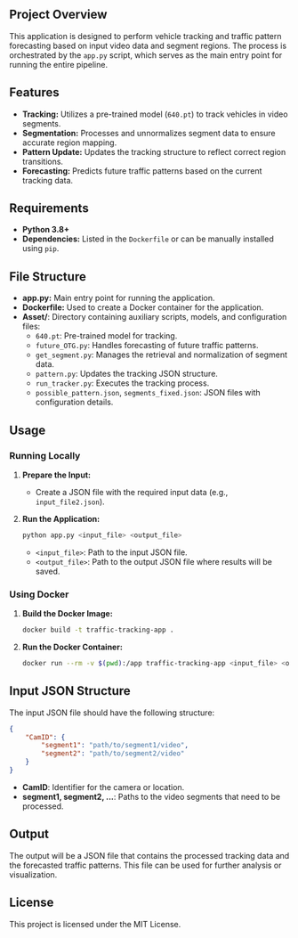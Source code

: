 ## Project Overview

This application is designed to perform vehicle tracking and traffic pattern forecasting based on input video data and segment regions. The process is orchestrated by the `app.py` script, which serves as the main entry point for running the entire pipeline.

## Features

- **Tracking:** Utilizes a pre-trained model (`640.pt`) to track vehicles in video segments.
- **Segmentation:** Processes and unnormalizes segment data to ensure accurate region mapping.
- **Pattern Update:** Updates the tracking structure to reflect correct region transitions.
- **Forecasting:** Predicts future traffic patterns based on the current tracking data.

## Requirements

- **Python 3.8+**
- **Dependencies:** Listed in the `Dockerfile` or can be manually installed using `pip`.

## File Structure

- **app.py:** Main entry point for running the application.
- **Dockerfile:** Used to create a Docker container for the application.
- **Asset/**: Directory containing auxiliary scripts, models, and configuration files:
  - `640.pt`: Pre-trained model for tracking.
  - `future_OTG.py`: Handles forecasting of future traffic patterns.
  - `get_segment.py`: Manages the retrieval and normalization of segment data.
  - `pattern.py`: Updates the tracking JSON structure.
  - `run_tracker.py`: Executes the tracking process.
  - `possible_pattern.json`, `segments_fixed.json`: JSON files with configuration details.

## Usage

### Running Locally

1. **Prepare the Input:**
   - Create a JSON file with the required input data (e.g., `input_file2.json`).

2. **Run the Application:**
   ```bash
   python app.py <input_file> <output_file>
   ```
   - `<input_file>`: Path to the input JSON file.
   - `<output_file>`: Path to the output JSON file where results will be saved.

### Using Docker

1. **Build the Docker Image:**
   ```bash
   docker build -t traffic-tracking-app .
   ```

2. **Run the Docker Container:**
   ```bash
   docker run --rm -v $(pwd):/app traffic-tracking-app <input_file> <output_file>
   ```

## Input JSON Structure

The input JSON file should have the following structure:

```json
{
    "CamID": {
        "segment1": "path/to/segment1/video",
        "segment2": "path/to/segment2/video"
    }
}
```

- **CamID**: Identifier for the camera or location.
- **segment1, segment2, ...**: Paths to the video segments that need to be processed.

## Output

The output will be a JSON file that contains the processed tracking data and the forecasted traffic patterns. This file can be used for further analysis or visualization.

## License

This project is licensed under the MIT License.
